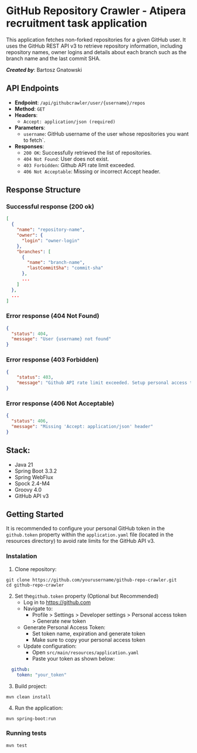# GitHub Repository Crawler - Atipera recruitment task application

This application fetches non-forked repositories for a given GitHub user. It uses the GitHub REST API v3 to retrieve repository information, including repository names, owner logins and details about each branch such as the branch name and the last commit SHA.

***Created by***: Bartosz Gnatowski

## API Endpoints
* **Endpoint**: `/api/githubcrawler/user/{username}/repos`
* **Method**: `GET`
* **Headers**:
  * `Accept: application/json (required)`
* **Parameters**:
  * `username`: GitHub username of the user whose repositories you want to fetch`.
* **Responses**:
  * `200 OK`: Successfully retrieved the list of repositories.
  * `404 Not Found`: User does not exist.
  * `403 Forbidden`:  Github API rate limit exceeded.
  * `406 Not Acceptable`: Missing or incorrect Accept header.

## Response Structure
### Successful response (200 ok)
```json
[
  {
    "name": "repository-name",
    "owner": {
      "login": "owner-login"
    },
    "branches": [
      {
        "name": "branch-name",
        "lastCommitSha": "commit-sha"
      },
      ...
    ]
  },
  ...
]
```

### Error response (404 Not Found)
```json
{
  "status": 404,
  "message": "User {username} not found"
}
```

### Error response (403 Forbidden)
```json
{
    "status": 403,
    "message": "Github API rate limit exceeded. Setup personal access token as property in application.yaml"
}
```

### Error response (406 Not Acceptable)
```json
{
  "status": 406,
  "message": "Missing 'Accept: application/json' header"
}
```

## Stack: 
* Java 21
* Spring Boot 3.3.2
* Spring WebFlux
* Spock 2.4-M4
* Groovy 4.0
* GitHub API v3

## Getting Started
It is recommended to configure your personal GitHub token in the `github.token` property within the `application.yaml` file (located in the resources directory) to avoid rate limits for the GitHub API v3.

### Instalation
1. Clone repository:
```shell
git clone https://github.com/yourusername/github-repo-crawler.git
cd github-repo-crawler
```
2. Set  the`github.token` property (Optional but Recommended)
   * Log in to https://github.com
   * Navigate to:
     * Profile > Settings > Developer settings > Personal access token > Generate new token
   * Generate Personal Access Token:
     * Set token name, expiration and generate token 
     * Make sure to copy your personal access token
   * Update configuration:
     * Open `src/main/resources/application.yaml`
     * Paste your token as shown below:
```yaml
  github:
    token: "your_token"
```
3. Build project:
```shell
mvn clean install
```
4. Run the application:
```shell
mvn spring-boot:run
```

### Running tests
```shell
mvn test
```